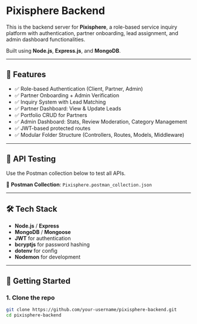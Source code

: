 # Pixisphere Backend

This is the backend server for **Pixisphere**, a role-based service inquiry platform with authentication, partner onboarding, lead assignment, and admin dashboard functionalities.

Built using **Node.js**, **Express.js**, and **MongoDB**.

---

## 🔧 Features

- ✅ Role-based Authentication (Client, Partner, Admin)
- ✅ Partner Onboarding + Admin Verification
- ✅ Inquiry System with Lead Matching
- ✅ Partner Dashboard: View & Update Leads
- ✅ Portfolio CRUD for Partners
- ✅ Admin Dashboard: Stats, Review Moderation, Category Management
- ✅ JWT-based protected routes
- ✅ Modular Folder Structure (Controllers, Routes, Models, Middleware)

---

## 🧪 API Testing

Use the Postman collection below to test all APIs.

📁 **Postman Collection**: `Pixisphere.postman_collection.json`

---

## 🛠️ Tech Stack

- **Node.js** / **Express**
- **MongoDB** / **Mongoose**
- **JWT** for authentication
- **bcryptjs** for password hashing
- **dotenv** for config
- **Nodemon** for development

---

## 🚀 Getting Started

### 1. Clone the repo

```bash
git clone https://github.com/your-username/pixisphere-backend.git
cd pixisphere-backend
